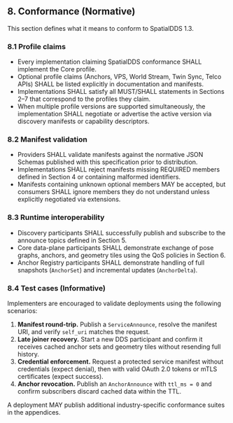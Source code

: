 ## **8. Conformance (Normative)**

This section defines what it means to conform to SpatialDDS 1.3.

### **8.1 Profile claims**

* Every implementation claiming SpatialDDS conformance SHALL implement the Core profile.
* Optional profile claims (Anchors, VPS, World Stream, Twin Sync, Telco APIs) SHALL be listed explicitly in documentation and
  manifests.
* Implementations SHALL satisfy all MUST/SHALL statements in Sections 2–7 that correspond to the profiles they claim.
* When multiple profile versions are supported simultaneously, the implementation SHALL negotiate or advertise the active version
  via discovery manifests or capability descriptors.

### **8.2 Manifest validation**

* Providers SHALL validate manifests against the normative JSON Schemas published with this specification prior to distribution.
* Implementations SHALL reject manifests missing REQUIRED members defined in Section 4 or containing malformed identifiers.
* Manifests containing unknown optional members MAY be accepted, but consumers SHALL ignore members they do not understand unless
  explicitly negotiated via extensions.

### **8.3 Runtime interoperability**

* Discovery participants SHALL successfully publish and subscribe to the announce topics defined in Section 5.
* Core data-plane participants SHALL demonstrate exchange of pose graphs, anchors, and geometry tiles using the QoS policies in
  Section 6.
* Anchor Registry participants SHALL demonstrate handling of full snapshots (`AnchorSet`) and incremental updates (`AnchorDelta`).

### **8.4 Test cases (Informative)**

Implementers are encouraged to validate deployments using the following scenarios:

1. **Manifest round-trip.** Publish a `ServiceAnnounce`, resolve the manifest URI, and verify `self_uri` matches the request.
2. **Late joiner recovery.** Start a new DDS participant and confirm it receives cached anchor sets and geometry tiles without
   resending full history.
3. **Credential enforcement.** Request a protected service manifest without credentials (expect denial), then with valid OAuth 2.0
   tokens or mTLS certificates (expect success).
4. **Anchor revocation.** Publish an `AnchorAnnounce` with `ttl_ms = 0` and confirm subscribers discard cached data within the TTL.

A deployment MAY publish additional industry-specific conformance suites in the appendices.

